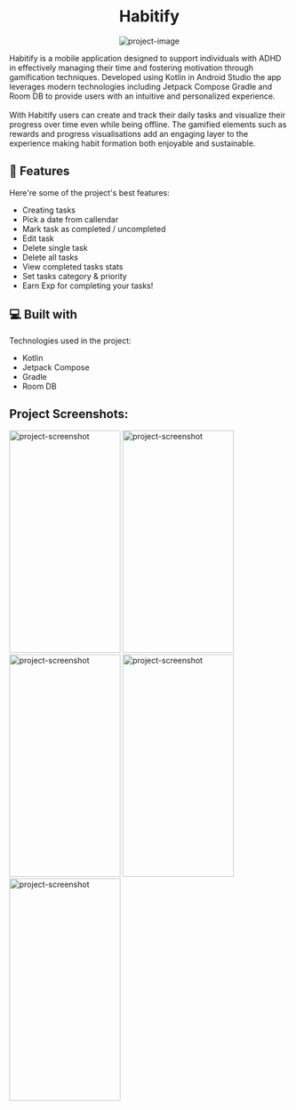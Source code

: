 <h1 align="center" id="title">Habitify</h1>

<p align="center"><img src="https://socialify.git.ci/Taviii/Habitify/image?description=1&amp;descriptionEditable=From%20chaos%20to%20clarity-%20your%20ally%20in%20productivity.&amp;issues=1&amp;language=1&amp;name=1&amp;owner=1&amp;pattern=Circuit%20Board&amp;stargazers=1&amp;theme=Auto" alt="project-image"></p>

<p id="description">Habitify is a mobile application designed to support individuals with ADHD in effectively managing their time and fostering motivation through gamification techniques. Developed using Kotlin in Android Studio the app leverages modern technologies including Jetpack Compose Gradle and Room DB to provide users with an intuitive and personalized experience.<br>
  <br>
  With Habitify users can create and track their daily tasks and visualize their progress over time even while being offline. The gamified elements such as rewards and progress visualisations add an engaging layer to the experience making habit formation both enjoyable and sustainable.</p>


 
<h2>🧐 Features</h2>

Here're some of the project's best features:

*   Creating tasks
*   Pick a date from callendar
*   Mark task as completed / uncompleted
*   Edit task
*   Delete single task
*   Delete all tasks
*   View completed tasks stats
*   Set tasks category & priority
*   Earn Exp for completing your tasks!

  
<h2>💻 Built with</h2>

Technologies used in the project:

*   Kotlin
*   Jetpack Compose
*   Gradle
*   Room DB
  
<h2>Project Screenshots:</h2>

<img src="https://github.com/Taviii/Habitify/assets/56189672/11b93a6c-da75-4e6c-b755-d49b73bf5610" alt="project-screenshot" width="200" height="400/">

<img src="https://github.com/Taviii/Habitify/assets/56189672/a91b0364-3c0f-440d-aec7-a67306d9cb51" alt="project-screenshot" width="200" height="400/">

<img src="https://github.com/Taviii/Habitify/assets/56189672/f2aa814e-7406-4a4a-9cfb-4b6e7091e346" alt="project-screenshot" width="200" height="400/">

<img src="https://github.com/Taviii/Habitify/assets/56189672/61e32f50-add6-4f5f-a7b6-515f48b34b91" alt="project-screenshot" width="200" height="400/">

<img src="https://github.com/Taviii/Habitify/assets/56189672/ddbcb43c-55bc-4df9-83b1-cd8beba5a509" alt="project-screenshot" width="200" height="400/">
